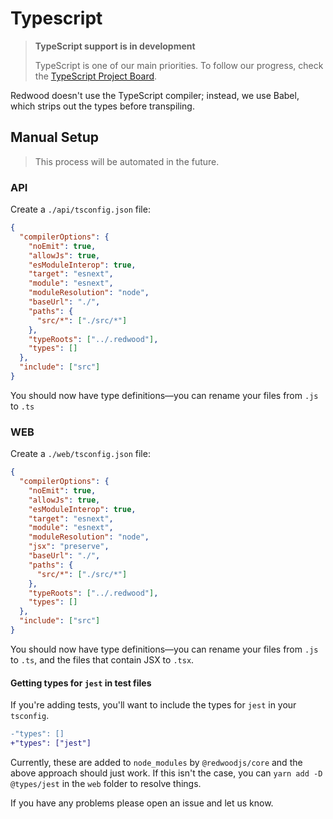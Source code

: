 # Typescript

> **TypeScript support is in development** 
>
> TypeScript is one of our main priorities. To follow our progress, check the [TypeScript Project Board](https://github.com/redwoodjs/redwood/projects/2).

Redwood doesn't use the TypeScript compiler; instead, we use Babel, which strips out the types before transpiling.

## Manual Setup

> This process will be automated in the future.

### API

Create a `./api/tsconfig.json` file:

```json
{
  "compilerOptions": {
    "noEmit": true,
    "allowJs": true,
    "esModuleInterop": true,
    "target": "esnext",
    "module": "esnext",
    "moduleResolution": "node",
    "baseUrl": "./",
    "paths": {
      "src/*": ["./src/*"]
    },
    "typeRoots": ["../.redwood"],
    "types": []
  },
  "include": ["src"]
}
```

You should now have type definitions&mdash;you can rename your files from `.js` to `.ts`

### WEB

Create a `./web/tsconfig.json` file:

```json
{
  "compilerOptions": {
    "noEmit": true,
    "allowJs": true,
    "esModuleInterop": true,
    "target": "esnext",
    "module": "esnext",
    "moduleResolution": "node",
    "jsx": "preserve",
    "baseUrl": "./",
    "paths": {
      "src/*": ["./src/*"]
    },
    "typeRoots": ["../.redwood"],
    "types": []
  },
  "include": ["src"]
}
```

You should now have type definitions&mdash;you can rename your files from `.js` to `.ts`, and the files that contain JSX to `.tsx`.

#### Getting types for `jest` in test files

If you're adding tests, you'll want to include the types for `jest` in your `tsconfig`.

```diff
-"types": []
+"types": ["jest"]
```

Currently, these are added to `node_modules` by `@redwoodjs/core` and the above approach should just work. If this isn't the case, you can `yarn add -D @types/jest` in the `web` folder to resolve things.

If you have any problems please open an issue and let us know.
